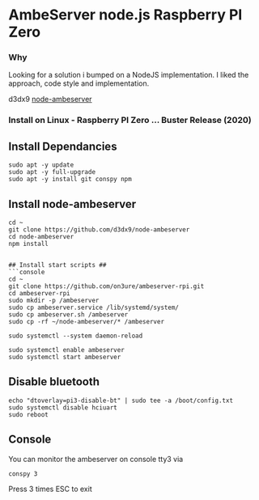# AmbeServer node.js Raspberry PI Zero #

### Why ###
Looking for a solution i bumped on a NodeJS implementation. I liked the approach, code style and implementation.

d3dx9 [node-ambeserver](https://github.com/d3dx9/node-ambeserver)

### Install on Linux - Raspberry PI Zero ... Buster Release (2020) ###

## Install Dependancies ##
```console
sudo apt -y update
sudo apt -y full-upgrade
sudo apt -y install git conspy npm
```

## Install node-ambeserver ##
```console
cd ~
git clone https://github.com/d3dx9/node-ambeserver
cd node-ambeserver
npm install


## Install start scripts ##
```console
cd ~
git clone https://github.com/on3ure/ambeserver-rpi.git
cd ambeserver-rpi
sudo mkdir -p /ambeserver
sudo cp ambeserver.service /lib/systemd/system/
sudo cp ambeserver.sh /ambeserver
sudo cp -rf ~/node-ambeserver/* /ambeserver

sudo systemctl --system daemon-reload

sudo systemctl enable ambeserver
sudo systemctl start ambeserver
```

## Disable bluetooth ##
```console
echo "dtoverlay=pi3-disable-bt" | sudo tee -a /boot/config.txt
sudo systemctl disable hciuart
sudo reboot
```

## Console ##
You can monitor the ambeserver on console tty3 via
```console
conspy 3
```
Press 3 times ESC to exit

